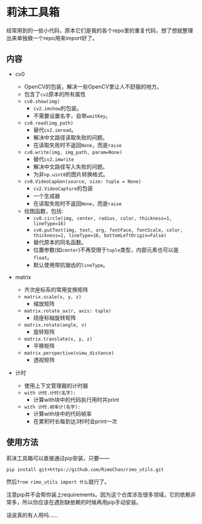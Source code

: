 # 莉沫工具箱

经常用到的一些小代码，原本它们是我的各个repo里的重复代码，想了想就整理出来单独做一个repo用来import好了。

## 内容

+ cv0
    - OpenCV的包装，解决一些OpenCV里让人不舒服的地方。
    - 包含了`cv2`原本的所有属性
    - `cv0.show(img)`
        - `cv2.imshow`的包装。
        - 不需要设置名字，自带`waitKey`。
    - `cv0.read(img_path)`
        - 替代`cv2.imread`。
        - 解决中文路径读取失败的问题。
        - 在读取失败时不返回`None`，而是`raise`
    - `cv0.write(img, img_path, param=None)`
        - 替代`cv2.imwrite`
        - 解决中文路径写入失败的问题。
        - 为非`np.uint8`的图片转换格式。
    - `cv0.VideoCapGen(source, size: tuple = None)`
        - `cv2.VideoCapture`的包装
        - 一个生成器
        - 在读取失败时不返回`None`，而是`raise`
    - 绘图函数，包括: 
        - `cv0.circle(img, center, radius, color, thickness=1, lineType=16)` 
        - `cv0.putText(img, text, org, fontFace, fontScale, color, thickness=1, lineType=16, bottomLeftOrigin=False)`
        - 替代原本的同名函数。
        - 位置参数(如`center`)不再受限于`tuple`类型，内部元素也可以是`float`。
        - 默认使用带抗锯齿的`lineType`。

+ matrix
    - 齐次座标系的常用变换矩阵
    - `matrix.scale(x, y, z)`
        - 缩放矩阵
    - `matrix.rotate_ax(r, axis: tuple)`
        - 绕座标轴旋转矩阵
    - `matrix.rotate(angle, v)`
        - 旋转矩阵
    - `matrix.translate(x, y, z)`
        - 平移矩阵
    - `matrix.perspective(view_distance)`
        - 透视矩阵


+ 计时
    - 使用上下文管理器的计时器
    - `with 计时.计时(名字):`
        - 计算with块中的代码执行用时并print
    - `with 计时.帧率计(名字):`
        - 计算with块中的代码帧率
        - 在累积时长每到达3秒时会print一次


## 使用方法

莉沫工具箱可以直接通过pip安装，只要——

```bash
pip install git+https://github.com/RimoChan/rimo_utils.git
```

然后`from rimo_utils import 什么`就行了。

注意pip并不会帮你装上requirements。因为这个仓库涉及很多领域，它的依赖非常多，所以你应该在遇到缺依赖的时候再用pip手动安装。

话说真的有人用吗……


